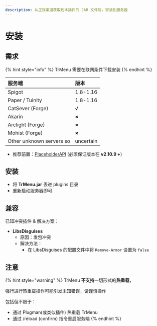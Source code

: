 ```yaml
---
description: 从正规渠道获取到本插件的 JAR 文件后，安装到服务器
---
```


# 安装

## 需求

{% hint style="info" %}
TrMenu 需要在联网条件下载安装
{% endhint %}

| 服务端 | 版本 |
| :--- | :--- |
| Spigot | 1.8-1.16 |
| Paper / Tuinity | 1.8-1.16 |
| CatSever \(Forge\) | √ |
| Akarin | **×** |
| Arclight \(Forge\) | **×** |
| Mohist \(Forge\) | **×** |
| Other unknown servers so | uncertain |

* 推荐前置：[PlaceholderAPI](http://ci.extendedclip.com/job/PlaceholderAPI/) \(必须保证版本在 **v2.10.9 +**\)

## 安装

* 将 **TrMenu.jar** 丢进 plugins 目录
* 重新启动服务器即可

## 兼容

已知冲突插件 & 解决方案：

* **LibsDisguises**
  * 原因：发包冲突
  * 解决方法：
    * 在 LibsDisguises 的配置文件中将 `Remove-Armor` 设置为 `false`

## 注意

{% hint style="warning" %}
TrMenu **不支持**一切形式的**热重载**，

强行进行热重载操作可能引发未知错误，请谨慎操作

包括但不限于：

* 通过 Plugman\(或类似插件\) 热重载 TrMenu
* 通过 /reload \(confirm\) 指令重启服务端
{% endhint %}

